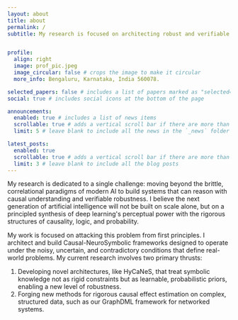 ```yaml
---
layout: about
title: about
permalink: /
subtitle: My research is focused on architecting robust and verifiable AI by forging a principled synthesis of Causal Inference, Probabilistic Modeling, and Neuro-Symbolic Reasoning.


profile:
  align: right
  image: prof_pic.jpeg
  image_circular: false # crops the image to make it circular
  more_info: Bengaluru, Karnataka, India 560078.

selected_papers: false # includes a list of papers marked as "selected={true}"
social: true # includes social icons at the bottom of the page

announcements:
  enabled: true # includes a list of news items
  scrollable: true # adds a vertical scroll bar if there are more than 3 news items
  limit: 5 # leave blank to include all the news in the `_news` folder

latest_posts:
  enabled: true
  scrollable: true # adds a vertical scroll bar if there are more than 3 new posts items
  limit: 3 # leave blank to include all the blog posts
---
```



My research is dedicated to a single challenge: moving beyond the brittle, correlational paradigms of modern AI to build systems that can reason with causal understanding and verifiable robustness. I believe the next generation of artificial intelligence will not be built on scale alone, but on a principled synthesis of deep learning's perceptual power with the rigorous structures of causality, logic, and probability.

My work is focused on attacking this problem from first principles. I architect and build Causal-NeuroSymbolic frameworks designed to operate under the noisy, uncertain, and contradictory conditions that define real-world problems. My current research involves two primary thrusts:
1. Developing novel architectures, like HyCaNeS, that treat symbolic knowledge not as rigid constraints but as learnable, probabilistic priors, enabling a new level of robustness.
2. Forging new methods for rigorous causal effect estimation on complex, structured data, such as our GraphDML framework for networked systems.

